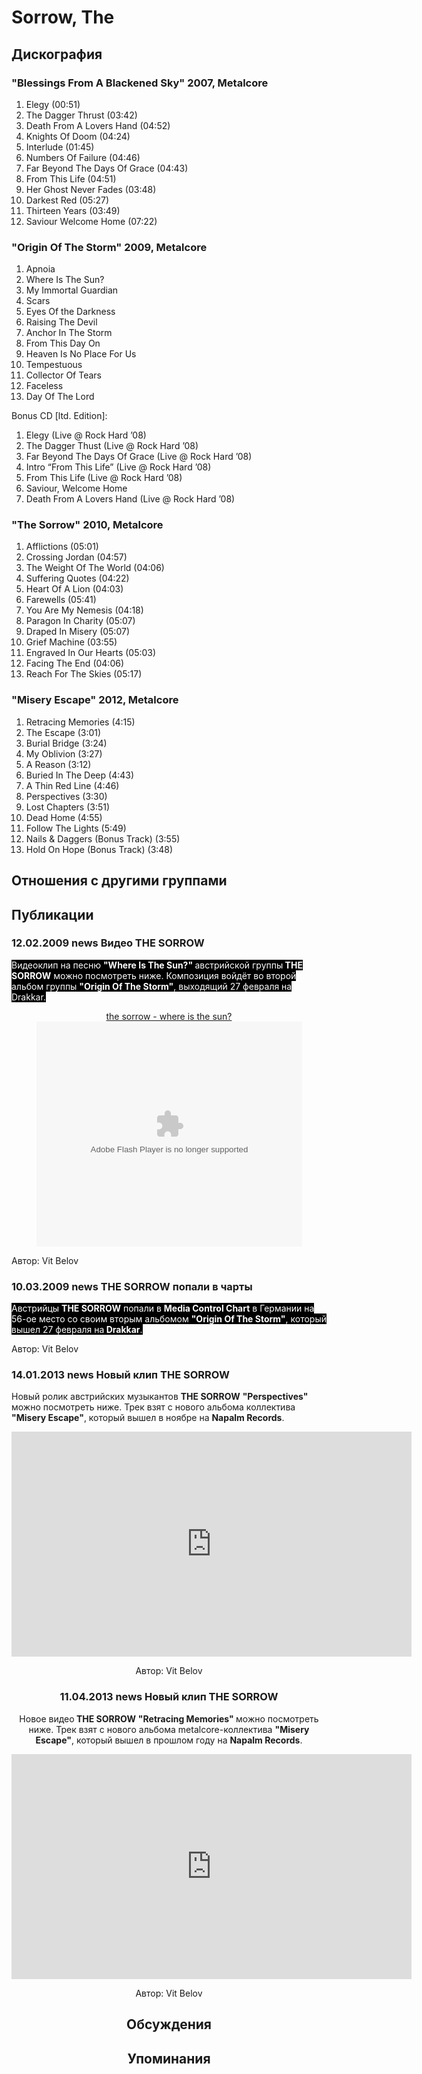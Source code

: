 # Sorrow, The



## Дискография

### "Blessings From A Blackened Sky" 2007, Metalcore

01. Elegy (00:51)
02. The Dagger Thrust (03:42)
03. Death From A Lovers Hand (04:52)
04. Knights Of Doom (04:24)
05. Interlude (01:45)
06. Numbers Of Failure (04:46)
07. Far Beyond The Days Of Grace (04:43)
08. From This Life (04:51)
09. Her Ghost Never Fades (03:48)
10. Darkest Red (05:27)
11. Thirteen Years (03:49)
12. Saviour Welcome Home (07:22)

### "Origin Of The Storm" 2009, Metalcore

01. Apnoia
02. Where Is The Sun?
03. My Immortal Guardian
04. Scars
05. Eyes Of the Darkness
06. Raising The Devil
07. Anchor In The Storm
08. From This Day On
09. Heaven Is No Place For Us
10. Tempestuous
11. Collector Of Tears
12. Faceless
13. Day Of The Lord

Bonus CD [ltd. Edition]:

01. Elegy (Live @ Rock Hard ’08)
02. The Dagger Thust (Live @ Rock Hard ’08)
03. Far Beyond The Days Of Grace (Live @ Rock Hard ’08)
04. Intro “From This Life” (Live @ Rock Hard ’08)
05. From This Life (Live @ Rock Hard ’08)
06. Saviour, Welcome Home
07. Death From A Lovers Hand (Live @ Rock Hard ’08)

### "The Sorrow" 2010, Metalcore

01. Afflictions (05:01)
02. Crossing Jordan (04:57)
03. The Weight Of The World (04:06)
04. Suffering Quotes (04:22)
05. Heart Of A Lion (04:03)
06. Farewells (05:41)
07. You Are My Nemesis (04:18)
08. Paragon In Charity (05:07)
09. Draped In Misery (05:07)
10. Grief Machine (03:55)
11. Engraved In Our Hearts (05:03)
12. Facing The End (04:06)
13. Reach For The Skies (05:17)

### "Misery Escape" 2012, Metalcore

01. Retracing Memories (4:15)
02. The Escape (3:01)
03. Burial Bridge (3:24)
04. My Oblivion (3:27)
05. A Reason (3:12)
06. Buried In The Deep (4:43)
07. A Thin Red Line (4:46)
08. Perspectives (3:30)
09. Lost Chapters (3:51)
10. Dead Home (4:55)
11. Follow The Lights (5:49)
12. Nails & Daggers (Bonus Track) (3:55)
13. Hold On Hope (Bonus Track) (3:48)


## Отношения с другими группами


## Публикации

### 12.02.2009 news Видео THE SORROW

<P><FONT style="BACKGROUND-COLOR: #000000" color=#ffffff>Видеоклип на песню <STRONG>"Where Is The Sun?" </STRONG>австрийской группы<STRONG> THE SORROW</STRONG> можно посмотреть ниже. Композиция войдёт во второй альбом группы <STRONG>"Origin Of The Storm"</STRONG>, выходящий 27 февраля на Drakkar.</FONT></P>
<P><FONT style="BACKGROUND-COLOR: #000000" color=#ffffff></FONT>
<CENTER><A href="http://vids.myspace.com/index.cfm?fuseaction=vids.individual&videoid=51692111">the sorrow - where is the sun?</A><BR>
<OBJECT height=360 width=425><PARAM NAME="allowFullScreen" VALUE="true"><PARAM NAME="movie" VALUE="http://mediaservices.myspace.com/services/media/embed.aspx/m=51692111,t=1,mt=video">
<embed src="http://mediaservices.myspace.com/services/media/embed.aspx/m=51692111,t=1,mt=video" width="425" height="360" allowFullScreen="true" type="application/x-shockwave-flash"></embed></OBJECT>
<P></P></CENTER>
Автор: Vit Belov

### 10.03.2009 news THE SORROW попали в чарты

<P><FONT style="BACKGROUND-COLOR: #000000" color=#ffffff>Австрийцы <STRONG>THE SORROW</STRONG> попали в <STRONG>Media Control Chart</STRONG> в Германии на 56-ое место со своим вторым альбомом <STRONG>"Origin Of The Storm"</STRONG>, который вышел 27 февраля на<STRONG> Drakkar</STRONG>.</FONT></P>
Автор: Vit Belov

### 14.01.2013 news Новый клип THE SORROW

<P>Новый ролик австрийских музыкантов <STRONG>THE SORROW</STRONG> <STRONG>"Perspectives" </STRONG>можно посмотреть ниже. Трек взят с нового альбома коллектива <STRONG>"Misery Escape"</STRONG>, который вышел в ноябре на <STRONG>Napalm Records</STRONG>.</P>
<P><center><iframe width="640" height="360" src="http://www.youtube.com/embed/uGdvtKXrIbA?feature=player_embedded" frameborder="0" allowfullscreen></iframe></P>
Автор: Vit Belov

### 11.04.2013 news Новый клип THE SORROW

<P>Новое видео<STRONG> THE SORROW</STRONG> <STRONG>"Retracing Memories" </STRONG>можно посмотреть ниже. Трек взят с нового альбома metalcore-коллектива <STRONG>"Misery Escape"</STRONG>, который вышел в прошлом году на <STRONG>Napalm Records</STRONG>.</P>
<P><center><iframe width="640" height="360" src="http://www.youtube.com/embed/1aUb6mn8IoM?feature=player_embedded" frameborder="0" allowfullscreen></iframe></P>
Автор: Vit Belov


## Обсуждения


## Упоминания

